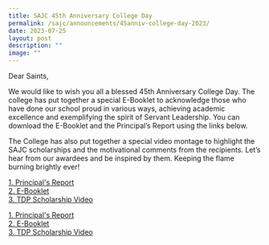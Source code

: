 ```yaml
---
title: SAJC 45th Anniversary College Day
permalink: /sajc/announcements/45anniv-college-day-2023/
date: 2023-07-25
layout: post
description: ""
image: ""
---
```

Dear Saints,

We would like to wish you all a blessed 45th Anniversary College Day. The college has put together a special E-Booklet to acknowledge those who have done our school proud in various ways, achieving academic excellence and exemplifying the spirit of Servant Leadership. You can download the E-Booklet and the Principal’s Report using the links below.

The College has also put together a special video montage to highlight the SAJC scholarships and the motivational comments from the recipients. Let’s hear from our awardees and be inspired by them. Keeping the flame burning brightly ever!

[1. Principal's Report](/files/2023/college_day_principals_report_2023_v1.pdf)<br>
[2. E-Booklet](https://go.gov.sg/2023-college-day-ebooklet)<br>
[3. TDP Scholarship Video](https://vimeo.com/848540251)

<a href="/files/2023/college_day_principals_report_2023_v1.pdf" target="_blank" rel="noopener">1. Principal's Report</a><br>
<a href="https://go.gov.sg/2023-college-day-ebooklet" target="_blank" rel="noopener">2. E-Booklet</a><br>
<a href="https://vimeo.com/848540251" target="_blank" rel="noopener">3. TDP Scholarship Video</a><p></p>